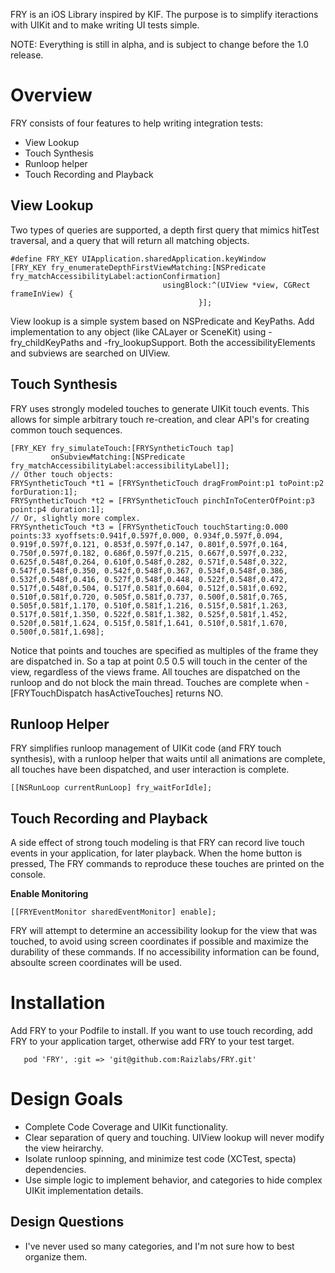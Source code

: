 FRY is an iOS Library inspired by KIF.  The purpose is to simplify iteractions with UIKit and to make writing UI tests simple.

NOTE: Everything is still in alpha, and is subject to change before the 1.0 release.

# Overview
FRY consists of four features to help writing integration tests:

- View Lookup
- Touch Synthesis
- Runloop helper
- Touch Recording and Playback

## View Lookup
Two types of queries are supported, a depth first query that mimics hitTest traversal, and a query that will return all matching objects.

```obj-c
#define FRY_KEY UIApplication.sharedApplication.keyWindow
[FRY_KEY fry_enumerateDepthFirstViewMatching:[NSPredicate fry_matchAccessibilityLabel:actionConfirmation]
                                  usingBlock:^(UIView *view, CGRect frameInView) {
                                          }];
```

View lookup is a simple system based on NSPredicate and KeyPaths.  Add implementation to any object (like CALayer or SceneKit) using -fry_childKeyPaths and -fry_lookupSupport.  Both the accessibilityElements and subviews are searched on UIView.

## Touch Synthesis
FRY uses strongly modeled touches to generate UIKit touch events.  This allows for simple arbitrary touch re-creation, and clear API's for creating common touch sequences.

```obj-c
[FRY_KEY fry_simulateTouch:[FRYSyntheticTouch tap]
         onSubviewMatching:[NSPredicate fry_matchAccessibilityLabel:accessibilityLabel]];
// Other touch objects:
FRYSyntheticTouch *t1 = [FRYSyntheticTouch dragFromPoint:p1 toPoint:p2 forDuration:1];
FRYSyntheticTouch *t2 = [FRYSyntheticTouch pinchInToCenterOfPoint:p3 point:p4 duration:1];
// Or, slightly more complex.
FRYSyntheticTouch *t3 = [FRYSyntheticTouch touchStarting:0.000 points:33 xyoffsets:0.941f,0.597f,0.000, 0.934f,0.597f,0.094, 0.919f,0.597f,0.121, 0.853f,0.597f,0.147, 0.801f,0.597f,0.164, 0.750f,0.597f,0.182, 0.686f,0.597f,0.215, 0.667f,0.597f,0.232, 0.625f,0.548f,0.264, 0.610f,0.548f,0.282, 0.571f,0.548f,0.322, 0.547f,0.548f,0.350, 0.542f,0.548f,0.367, 0.534f,0.548f,0.386, 0.532f,0.548f,0.416, 0.527f,0.548f,0.448, 0.522f,0.548f,0.472, 0.517f,0.548f,0.504, 0.517f,0.581f,0.604, 0.512f,0.581f,0.692, 0.510f,0.581f,0.720, 0.505f,0.581f,0.737, 0.500f,0.581f,0.765, 0.505f,0.581f,1.170, 0.510f,0.581f,1.216, 0.515f,0.581f,1.263, 0.517f,0.581f,1.350, 0.522f,0.581f,1.382, 0.525f,0.581f,1.452, 0.520f,0.581f,1.624, 0.515f,0.581f,1.641, 0.510f,0.581f,1.670, 0.500f,0.581f,1.698];
```

Notice that points and touches are specified as multiples of the frame they are dispatched in.   So a tap at point 0.5 0.5 will touch in the center of the view, regardless of the views frame.  All touches are dispatched on the runloop and do not block the main thread.   Touches are complete when -[FRYTouchDispatch hasActiveTouches] returns NO.

## Runloop Helper
FRY simplifies runloop management of UIKit code (and FRY touch synthesis), with a runloop helper that waits until all animations are complete, all touches have been dispatched, and user interaction is complete.

```obj-c
[[NSRunLoop currentRunLoop] fry_waitForIdle];
```

## Touch Recording and Playback
A side effect of strong touch modeling is that FRY can record live touch events in your application, for later playback.  When the home button is pressed, The FRY commands to reproduce these touches are printed on the console.

**Enable Monitoring**
```obj-c
[[FRYEventMonitor sharedEventMonitor] enable];
```

FRY will attempt to determine an accessibility lookup for the view that was touched, to avoid using screen coordinates if possible and maximize the durability of these commands.  If no accessibility information can be found, absoulte screen coordinates will be used.

# Installation

Add FRY to your Podfile to install.   If you want to use touch recording, add FRY to your application target, otherwise add FRY to your test target.

```
   pod 'FRY', :git => 'git@github.com:Raizlabs/FRY.git'
```

# Design Goals
- Complete Code Coverage and UIKit functionality.
- Clear separation of query and touching.  UIView lookup will never modify the view heirarchy.
- Isolate runloop spinning, and minimize test code (XCTest, specta) dependencies.
- Use simple logic to implement behavior, and categories to hide complex UIKit implementation details.

## Design Questions
- I've never used so many categories, and I'm not sure how to best organize them.

